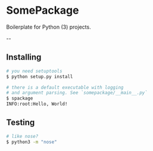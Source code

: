 # SomePackage

Boilerplate for Python (3) projects.

--

## Installing

```sh
# you need setuptools
$ python setup.py install

# there is a default executable with logging
# and argument parsing. See `somepackage/__main__.py`
$ spackage
INFO:root:Hello, World!
```

## Testing

```sh
# like nose?
$ python3 -m "nose"
```
